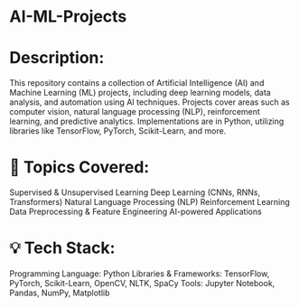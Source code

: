# AI-ML-Projects
# Description:
This repository contains a collection of Artificial Intelligence (AI) and Machine Learning (ML) projects, including deep learning models, data analysis, and automation using AI techniques. Projects cover areas such as computer vision, natural language processing (NLP), reinforcement learning, and predictive analytics. Implementations are in Python, utilizing libraries like TensorFlow, PyTorch, Scikit-Learn, and more.

# 🚀 Topics Covered:

Supervised & Unsupervised Learning
Deep Learning (CNNs, RNNs, Transformers)
Natural Language Processing (NLP)
Reinforcement Learning
Data Preprocessing & Feature Engineering
AI-powered Applications
# 💡 Tech Stack:

Programming Language: Python
Libraries & Frameworks: TensorFlow, PyTorch, Scikit-Learn, OpenCV, NLTK, SpaCy
Tools: Jupyter Notebook, Pandas, NumPy, Matplotlib
